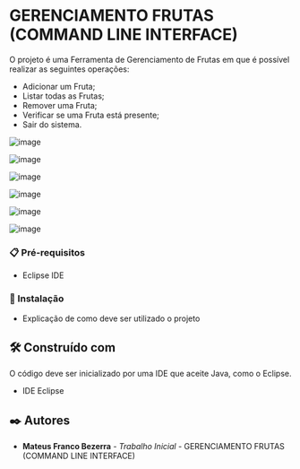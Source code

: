 # GERENCIAMENTO FRUTAS (COMMAND LINE INTERFACE)

O projeto é uma Ferramenta de Gerenciamento de Frutas em que é possível realizar as seguintes operações:

- Adicionar um Fruta;
- Listar todas as Frutas;
- Remover uma Fruta;
- Verificar se uma Fruta está presente;
- Sair do sistema.

![image](https://github.com/user-attachments/assets/fba197c3-39b4-41ae-9624-9043a706e581)

![image](https://github.com/user-attachments/assets/f395c67b-d344-469a-9cf8-09d3617263db)

![image](https://github.com/user-attachments/assets/aeb344f3-cd17-4ceb-a568-1b7409b7edda)

![image](https://github.com/user-attachments/assets/16f12ef9-11d1-4920-ba0a-bcbc97175ea8)

![image](https://github.com/user-attachments/assets/34cbca38-bbf0-4e4b-85e9-1cfffcdccc1b)

![image](https://github.com/user-attachments/assets/f223b267-f3ac-47d5-a6e2-9343b5886d28)

### 📋 Pré-requisitos

- Eclipse IDE
  
### 🔧 Instalação

* Explicação de como deve ser utilizado o projeto

## 🛠️ Construído com

O código deve ser inicializado por uma IDE que aceite Java, como o Eclipse.

* IDE Eclipse

## ✒️ Autores

* **Mateus Franco Bezerra** - *Trabalho Inicial* - GERENCIAMENTO FRUTAS (COMMAND LINE INTERFACE)
